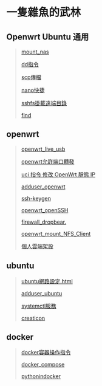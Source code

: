 # 一隻雜魚的武林
## Openwrt Ubuntu 通用
> [mount_nas](https://deltawen2.github.io/just_Learning_notes/mount_nas.sh.md.html)
> 
>[dd指令](https://deltawen2.github.io/just_Learning_notes/dd指令.html)
> 
> [scp傳檔](https://deltawen2.github.io/just_Learning_notes/scp傳檔.html)
> 
>[nano快捷](https://deltawen2.github.io/just_Learning_notes/nano快捷.html)
>
> [sshfs掛載遠端目錄](https://deltawen2.github.io/just_Learning_notes/sshfs.html)
>
> [find](https://deltawen2.github.io/just_Learning_notes/find.html)



## openwrt
> [openwrt_live_usb](https://deltawen2.github.io/just_Learning_notes/openwrt_live_usb.html)
> 
> [openwrt允許端口轉發](https://deltawen2.github.io/just_Learning_notes/openwrt允許端口轉發.html)
> 
> [uci 指令 修改 OpenWrt 靜態 IP](https://deltawen2.github.io/just_Learning_notes/openwrt_uci%E6%8C%87%E4%BB%A4%E8%A7%A3%E6%9E%90.html)
>
> [adduser_openwrt](https://deltawen2.github.io/just_Learning_notes/adduser_openwrt.html)
>
> [ssh-keygen](https://deltawen2.github.io/just_Learning_notes/ssh-keygen.html)
>
> [openwrt_openSSH](https://deltawen2.github.io/just_Learning_notes/openwrt_OpenSSH.html)
>
> [firewall_dropbear.](https://deltawen2.github.io/just_Learning_notes/firewall_dropbear.html)
>
> [openwrt_mount_NFS_Client](https://deltawen2.github.io/just_Learning_notes/openwrt_mount_NFS_Client.html)
>
> [個人雲端架設](https://deltawen2.github.io/just_Learning_notes/個人雲端架設.html)







## ubuntu
> [ubuntu網路設定.html](https://deltawen2.github.io/just_Learning_notes/ubuntu網路設定.html)
>
> [adduser_ubuntu](https://deltawen2.github.io/just_Learning_notes/adduser_ubuntu.html)
>
> [systemctl服務](https://deltawen2.github.io/just_Learning_notes/systemctl.html)
>
> [creaticon](https://deltawen2.github.io/just_Learning_notes/creaticon.html)


## docker
> [docker容器操作指令](https://deltawen2.github.io/just_Learning_notes/docker容器操作指令.html)
>
> [docker_compose](https://deltawen2.github.io/just_Learning_notes/docker_compose.html)
>
> [pythonindocker](https://deltawen2.github.io/just_Learning_notes/pythonindocker.html)



